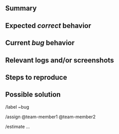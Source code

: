 <!---
Please read this!

Before opening a new issue, make sure to search for keywords in the issues and verify the issue you're about to submit isn't a duplicate.
--->

## Summary

<!-- Summarize the bug encountered concisely -->

## Expected *correct* behavior

<!-- Describe what you intended to get/see -->

## Current *bug* behavior

<!-- Describe what you actually got/saw -->

## Relevant logs and/or screenshots

<!-- Paste any relevant logs - please use code blocks (```) to format console output,
logs, and code as it's very hard to read otherwise. -->

## Steps to reproduce

<!-- List the platform, software version, etc, you are on. -->

<!-- List the steps you took to get/see the unexpected behavior -->

## Possible solution

<!-- List possible solutions for further investigations -->

<!-- List possible next steps -->

<!---
LINES BELOW WILL SET GITLAB ISSUE PROPERTIES
--->
/label ~bug

<!-- Assign the team members working on the bug -->
/assign @team-member1 @team-member2

<!-- Estimate the amount of hours needed to fix the bug -->
/estimate ...
